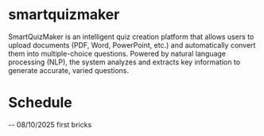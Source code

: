 # smartquizmaker
SmartQuizMaker is an intelligent quiz creation platform that allows users to upload documents (PDF, Word, PowerPoint, etc.) and automatically convert them into multiple-choice questions. Powered by natural language processing (NLP), the system analyzes and extracts key information to generate accurate, varied questions.

# Schedule
-- 08/10/2025 first bricks
